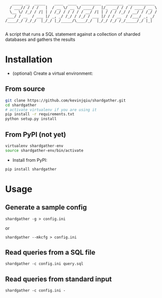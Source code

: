 ```
   _____ __  _____    ____  ____  _________  ________  ____________ 
  / ___// / / /   |  / __ \/ __ \/ ____/   |/_  __/ / / / ____/ __ \
  \__ \/ /_/ / /| | / /_/ / / / / / __/ /| | / / / /_/ / __/ / /_/ /
 ___/ / __  / ___ |/ _, _/ /_/ / /_/ / ___ |/ / / __  / /___/ _, _/ 
/____/_/ /_/_/  |_/_/ |_/_____/\____/_/  |_/_/ /_/ /_/_____/_/ |_|  
                                                                    
```

A script that runs a SQL statement against a collection of sharded databases and gathers the results


Installation
============

- (optional) Create a virtual environment:

From source
-----------

```bash
git clone https://github.com/kevinjqiu/shardgather.git
cd shardgather
# activate virtualenv if you are using it
pip install -r requirements.txt
python setup.py install
```


From PyPI (not yet)
-------------------

```bash
virtualenv shardgather-env
source shardgather-env/bin/activate
```

- Install from PyPI:

```python
pip install shardgather
```


Usage
=====

Generate a sample config
------------------------

    shardgather -g > config.ini

or

    shardgather --mkcfg > config.ini

Read queries from a SQL file
----------------------------

    shardgather -c config.ini query.sql

Read queries from standard input
--------------------------------

    shardgather -c config.ini -
